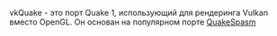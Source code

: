 vkQuake - это порт Quake 1, использующий для рендеринга Vulkan вместо OpenGL. Он основан на популярном порте [QuakeSpasm](https://www.gamesrevival.ru/games/Quake/Quake_Spasm/)